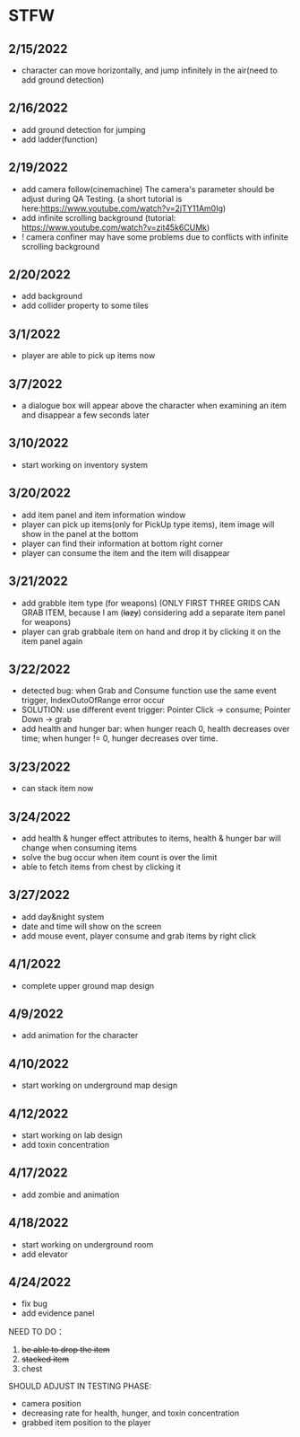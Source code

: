 # STFW

## 2/15/2022
- character can move horizontally, and jump infinitely in the air(need to add ground detection)

## 2/16/2022
- add ground detection for jumping
- add ladder(function)


## 2/19/2022
- add camera follow(cinemachine)
The camera's parameter should be adjust during QA Testing. (a short tutorial is here:https://www.youtube.com/watch?v=2jTY11Am0Ig)
- add infinite scrolling background (tutorial: https://www.youtube.com/watch?v=zit45k6CUMk)
- ! camera confiner may have some problems due to conflicts with infinite scrolling background


## 2/20/2022
- add background
- add collider property to some tiles

## 3/1/2022
- player are able to pick up items now 

## 3/7/2022
- a dialogue box will appear above the character when examining an item and disappear a few seconds later


## 3/10/2022
- start working on inventory system

## 3/20/2022
- add item panel and item information window
- player can pick up items(only for PickUp type items), item image will show in the panel at the bottom
- player can find their information at bottom right corner
- player can consume the item and the item will disappear

## 3/21/2022
- add grabble item type (for weapons) (ONLY FIRST THREE GRIDS CAN GRAB ITEM, because I am (~~lazy~~) considering add a separate item panel for weapons)
- player can grab grabbale item on hand and drop it by clicking it on the item panel again 

## 3/22/2022
- detected bug: when Grab and Consume function use the same event trigger, IndexOutoOfRange error occur
- SOLUTION: use different event trigger: Pointer Click -> consume; Pointer Down -> grab
- add health and hunger bar: when hunger reach 0, health decreases over time; when hunger != 0, hunger decreases over time.

## 3/23/2022
- can stack item now


## 3/24/2022
- add health & hunger effect attributes to items, health & hunger bar will change when consuming items
- solve the bug occur when item count is over the limit
- able to fetch items from chest by clicking it

## 3/27/2022
- add day&night system
- date and time will show on the screen
- add mouse event, player consume and grab items by right click

## 4/1/2022
- complete upper ground map design

## 4/9/2022
- add animation for the character

## 4/10/2022
- start working on underground map design

## 4/12/2022
- start working on lab design
- add toxin concentration

## 4/17/2022
- add zombie and animation

## 4/18/2022
- start working on underground room
- add elevator

## 4/24/2022
- fix bug
- add evidence panel

NEED TO DO：
 1. ~~be able to drop the item~~
 2. ~~stacked item~~
 3. chest

SHOULD ADJUST IN TESTING PHASE:
- camera position
- decreasing rate for health, hunger, and toxin concentration
- grabbed item position to the player
